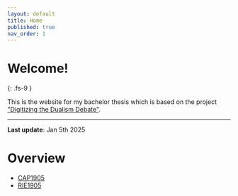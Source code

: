 ```yaml
---
layout: default
title: Home
published: true
nav_order: 1
---
```


# Welcome!
{: .fs-9 }

This is the website for my bachelor thesis which is based on the project ["Digitizing the Dualism Debate"](https://dcmlab.github.io/ddd/). 

---
**Last update**: Jan 5th 2025

# Overview
- [CAP1905](https://felicitasstickler.github.io/CAP1905.html)
- [RIE1905](https://felicitasstickler.github.io/data/RIE1905/index.html)
